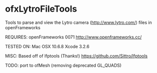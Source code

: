 ofxLytroFileTools
=================

Tools to parse and view the Lytro camera (http://www.lytro.com/)  files in openFrameworks

REQUIRES:
openFrameworks 0071 http://www.openframeworks.cc/

TESTED ON:
Mac OSX 10.6.8
Xcode 3.2.6

MISC:
Based off of lfptools (Thanks!) https://github.com/Sittro/lfptools


TODO:
port to ofMesh (removing deprecated GL_QUADS)